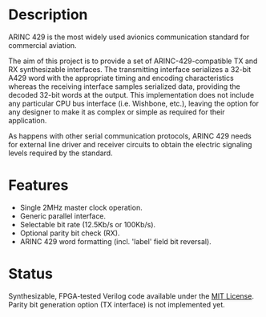 # Description

ARINC 429 is the most widely used avionics communication standard for commercial aviation.

The aim of this project is to provide a set of ARINC-429-compatible TX and RX synthesizable interfaces. The transmitting interface serializes a 32-bit A429 word with the appropriate timing and encoding characteristics whereas the receiving interface samples serialized data, providing the decoded 32-bit words at the output. This implementation does not include any particular CPU bus interface (i.e. Wishbone, etc.), leaving the option for any designer to make it as complex or simple as required for their application.

As happens with other serial communication protocols, ARINC 429 needs for external line driver and receiver circuits to obtain the electric signaling levels required by the standard.
# Features
* Single 2MHz master clock operation.
* Generic parallel interface.
* Selectable bit rate (12.5Kb/s or 100Kb/s).
* Optional parity bit check (RX).
* ARINC 429 word formatting (incl. 'label' field bit reversal).

# Status
Synthesizable, FPGA-tested Verilog code available under the [MIT License](https://en.wikipedia.org/wiki/MIT_License).
Parity bit generation option (TX interface) is not implemented yet.